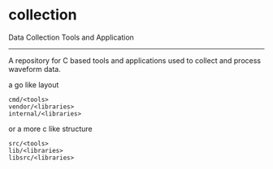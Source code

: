# collection
Data Collection Tools and Application

----

A repository for C based tools and applications used to collect and process waveform data.

a go like layout

```
cmd/<tools>
vendor/<libraries>
internal/<libraries>
```

or a more c like structure

```
src/<tools>
lib/<libraries>
libsrc/<libraries>
```  
